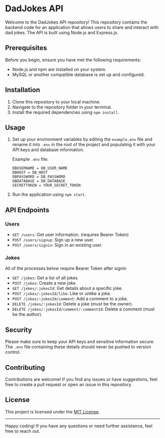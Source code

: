 # DadJokes API

Welcome to the DadJokes API repository! This repository contains the backend code for an application that allows users to share and interact with dad jokes. The API is built using Node.js and Express.js.

## Prerequisites

Before you begin, ensure you have met the following requirements:

- Node.js and npm are installed on your system.
- MySQL or another compatible database is set up and configured.

## Installation

1. Clone this repository to your local machine.
2. Navigate to the repository folder in your terminal.
3. Install the required dependencies using `npm install`.

## Usage

1. Set up your environment variables by editing the `example.env` file and rename it into `.env` in the root of the project and populating it with your API keys and database information.

   Example `.env` file:

   ```
   DBUSERNAME = DB_USER_NAME
   DBHOST = DB_HOST
   DBPASSWORD = DB_PASSWORD
   DBDATABASE = DB_DATABASE
   SECRETTOKEN = YOUR_SECRET_TOKEN
   ```

2. Run the application using `npm start`.

## API Endpoints

### Users

- `GET /users`: Get user information. (requires Bearer Token)
- `POST /users/signup`: Sign up a new user.
- `POST /users/signin`: Sign in an existing user.

### Jokes
All of the processes below require Bearer Token after signin
- `GET /jokes`: Get a list of all jokes
- `POST /jokes`: Create a new joke.
- `GET /jokes/:jokesId`: Get details about a specific joke.
- `POST /jokes/:jokesId/like`: Like or unlike a joke. 
- `POST /jokes/:jokesId/comment`: Add a comment to a joke.
- `DELETE /jokes/:jokesId`: Delete a joke (must be the owner).
- `DELETE /jokes/:jokesId/comment/:commentId`: Delete a comment (must be the author).

## Security

Please make sure to keep your API keys and sensitive information secure. The `.env` file containing these details should never be pushed to version control.

## Contributing

Contributions are welcome! If you find any issues or have suggestions, feel free to create a pull request or open an issue in this repository.

## License

This project is licensed under the [MIT License](LICENSE).

---

Happy coding! If you have any questions or need further assistance, feel free to reach out.
